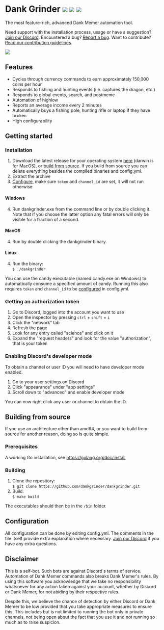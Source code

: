 # Dank Grinder ![](https://goreportcard.com/badge/github.com/dankgrinder/dankgrinder) ![](https://img.shields.io/github/workflow/status/dankgrinder/dankgrinder/Go) ![](https://img.shields.io/github/v/release/dankgrinder/dankgrinder)
The most feature-rich, advanced Dank Memer automation tool.

Need support with the installation process, usage or have a suggestion? [Join our Discord](https://discord.gg/Fjzpq8YPSn). Encountered a bug? [Report a bug](https://github.com/dankgrinder/dankgrinder/issues/new?assignees=&labels=bug&template=bug-report.md&title=). Want to contribute? [Read our contribution guidelines](https://github.com/dankgrinder/dankgrinder/blob/master/CONTRIBUTING.md).

![](https://i.imgur.com/6a7XETo.png)
## Features
* Cycles through currency commands to earn approximately 150,000 coins per hour
* Responds to fishing and hunting events (i.e. captures the dragon, etc.)
* Responds to global events, search, and postmeme
* Automation of highlow
* Reports an average income every 2 minutes
* Automatically buys a fishing pole, hunting rifle or laptop if they have broken
* High configurability

## Getting started

### Installation
1. Download the latest release for your operating system [here](https://github.com/dankgrinder/dankgrinder/releases/latest) (darwin is for MacOS), or [build from source](#building-from-source). If you build from source you can delete everything besides the compiled binaries and config.yml.
2. Extract the archive
3. [Configure](#configuration), make sure `token` and `channel_id` are set, it will not run otherwise

#### Windows
4. Run dankgrinder.exe from the command line or by double clicking it. Note that if you choose the latter option any fatal errors will only be visible for a fraction of a second.

#### MacOS
4. Run by double clicking the dankgrinder binary.

#### Linux
4. Run the binary:  
   `$ ./dankgrinder`
   
You can use the candy executable (named candy.exe on Windows) to automatically consume a specified amount of candy. Running this also requires `token` and `channel_id` to be [configured](#configuration) in config.yml.
   
### Getting an authorization token
1. Go to Discord, logged into the account you want to use
2. Open the inspector by pressing `ctrl` + `shift` + `i`
3. Click the "network" tab
4. Refresh the page
5. Look for any entry called "science" and click on it
6. Expand the "request headers" and look for the value "authorization", that is your token

### Enabling Discord's developer mode
To obtain a channel or user ID you will need to have developer mode enabled.
1. Go to your user settings on Discord
2. Click "appearance" under "app settings"
3. Scroll down to "advanced" and enable developer mode

You can now right click any user or channel to obtain the ID.

## Building from source
If you use an architecture other than amd64, or you want to build from source for another reason, doing so is quite simple.

### Prerequisites
A working Go installation, see https://golang.org/doc/install

### Building
1. Clone the repository:  
   `$ git clone https://github.com/dankgrinder/dankgrinder.git`
2. Build:  
   `$ make build`
   
The executables should then be in the `/bin` folder.

## Configuration
All configuration can be done by editing config.yml. The comments in the file itself provide extra explanation where necessary. [Join our Discord](https://discord.gg/Fjzpq8YPSn) if you have any extra questions.

## Disclaimer
This is a self-bot. Such bots are against Discord's terms of service. Automation of Dank Memer commands also breaks Dank Memer's rules. By using this software you acknowledge that we take no responsibility whatsoever for any action taken against your account, whether by Discord or Dank Memer, for not abiding by their respective rules.

Despite this, we believe the chance of detection by either Discord or Dank Memer to be low provided that you take appropriate measures to ensure this. This includes but is not limited to running the bot only in private channels, not being open about the fact that you use it and not running so much as to raise suspicion. 
